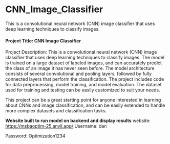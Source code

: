 # CNN_Image_Classifier
This is a convolutional neural network (CNN) image classifier that uses deep learning techniques to classify images. 

#### Project Title: CNN Image Classifier

Project Description: This is a convolutional neural network (CNN) image classifier that uses deep learning techniques to classify images. The model is trained on a large dataset of labeled images, and can accurately predict the class of an image it has never seen before. The model architecture consists of several convolutional and pooling layers, followed by fully connected layers that perform the classification. The project includes code for data preprocessing, model training, and model evaluation. The dataset used for training and testing can be easily customized to suit your needs.


This project can be a great starting point for anyone interested in learning about CNNs and image classification, and can be easily extended to handle more complex datasets and classification tasks.

**Website built to run model on backend and display results**
website: https://msbaoptim-25.anvil.app/
Username: dan 

Password: Optimization1234
